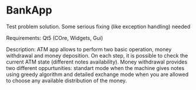 # BankApp
Test problem solution. Some serious fixing (like exception handling) needed

Requirements:
Qt5 (COre, Widgets, Gui)

Description:
ATM app allows to perform two basic operation, money withdrawal and money deposition.
On each step, it is possible to check the current ATM state (different notes availability).
Money withdrawal provides two different oppurtunities: standart mode when the machine 
gives notes using greedy algorithm and detailed exchange mode when you are allowed to choose
any available distribution of the money.
 

